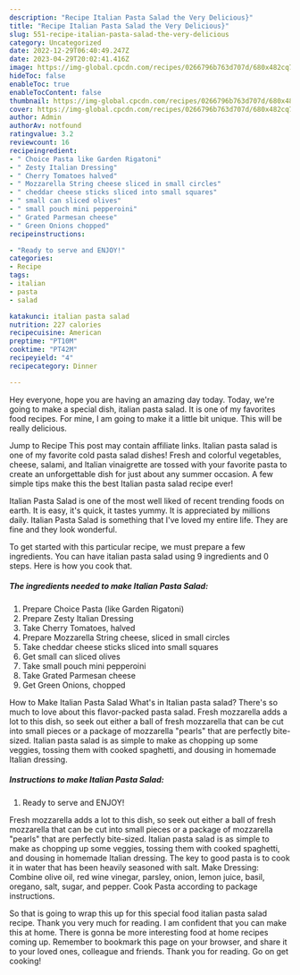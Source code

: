 ```yaml
---
description: "Recipe Italian Pasta Salad the Very Delicious}"
title: "Recipe Italian Pasta Salad the Very Delicious}"
slug: 551-recipe-italian-pasta-salad-the-very-delicious
category: Uncategorized
date: 2022-12-29T06:40:49.247Z
date: 2023-04-29T20:02:41.416Z
image: https://img-global.cpcdn.com/recipes/0266796b763d707d/680x482cq70/italian-pasta-salad-recipe-main-photo.jpg
hideToc: false
enableToc: true
enableTocContent: false
thumbnail: https://img-global.cpcdn.com/recipes/0266796b763d707d/680x482cq70/italian-pasta-salad-recipe-main-photo.jpg
cover: https://img-global.cpcdn.com/recipes/0266796b763d707d/680x482cq70/italian-pasta-salad-recipe-main-photo.jpg
author: Admin
authorAv: notfound
ratingvalue: 3.2
reviewcount: 16
recipeingredient:
- " Choice Pasta like Garden Rigatoni"
- " Zesty Italian Dressing"
- " Cherry Tomatoes halved"
- " Mozzarella String cheese sliced in small circles"
- " cheddar cheese sticks sliced into small squares"
- " small can sliced olives"
- " small pouch mini pepperoini"
- " Grated Parmesan cheese"
- " Green Onions chopped"
recipeinstructions:

- "Ready to serve and ENJOY!"
categories:
- Recipe
tags:
- italian
- pasta
- salad

katakunci: italian pasta salad 
nutrition: 227 calories
recipecuisine: American
preptime: "PT10M"
cooktime: "PT42M"
recipeyield: "4"
recipecategory: Dinner

---
```



Hey everyone, hope you are having an amazing day today. Today, we're going to make a special dish, italian pasta salad. It is one of my favorites food recipes. For mine, I am going to make it a little bit unique. This will be really delicious.

Jump to Recipe This post may contain affiliate links. Italian pasta salad is one of my favorite cold pasta salad dishes! Fresh and colorful vegetables, cheese, salami, and Italian vinaigrette are tossed with your favorite pasta to create an unforgettable dish for just about any summer occasion. A few simple tips make this the best Italian pasta salad recipe ever!

Italian Pasta Salad is one of the most well liked of recent trending foods on earth. It is easy, it's quick, it tastes yummy. It is appreciated by millions daily. Italian Pasta Salad is something that I've loved my entire life. They are fine and they look wonderful.


To get started with this particular recipe, we must prepare a few ingredients. You can have italian pasta salad using 9 ingredients and 0 steps. Here is how you cook that.

<!--inarticleads1-->

##### The ingredients needed to make Italian Pasta Salad:

1. Prepare  Choice Pasta (like Garden Rigatoni)
1. Prepare  Zesty Italian Dressing
1. Take  Cherry Tomatoes, halved
1. Prepare  Mozzarella String cheese, sliced in small circles
1. Take  cheddar cheese sticks sliced into small squares
1. Get  small can sliced olives
1. Take  small pouch mini pepperoini
1. Take  Grated Parmesan cheese
1. Get  Green Onions, chopped


How to Make Italian Pasta Salad What&#39;s in Italian pasta salad? There&#39;s so much to love about this flavor-packed pasta salad. Fresh mozzarella adds a lot to this dish, so seek out either a ball of fresh mozzarella that can be cut into small pieces or a package of mozzarella &#34;pearls&#34; that are perfectly bite-sized. Italian pasta salad is as simple to make as chopping up some veggies, tossing them with cooked spaghetti, and dousing in homemade Italian dressing. 

<!--inarticleads2-->

##### Instructions to make Italian Pasta Salad:


1. Ready to serve and ENJOY!

Fresh mozzarella adds a lot to this dish, so seek out either a ball of fresh mozzarella that can be cut into small pieces or a package of mozzarella &#34;pearls&#34; that are perfectly bite-sized. Italian pasta salad is as simple to make as chopping up some veggies, tossing them with cooked spaghetti, and dousing in homemade Italian dressing. The key to good pasta is to cook it in water that has been heavily seasoned with salt. Make Dressing: Combine olive oil, red wine vinegar, parsley, onion, lemon juice, basil, oregano, salt, sugar, and pepper. Cook Pasta according to package instructions. 

So that is going to wrap this up for this special food italian pasta salad recipe. Thank you very much for reading. I am confident that you can make this at home. There is gonna be more interesting food at home recipes coming up. Remember to bookmark this page on your browser, and share it to your loved ones, colleague and friends. Thank you for reading. Go on get cooking!
